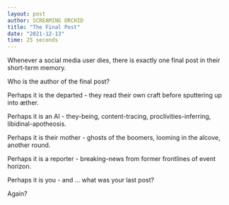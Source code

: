 ```yaml
---
layout: post
author: SCREAMING ORCHID
title: "The Final Post"
date: "2021-12-13"
time: 25 seconds
---
```

Whenever a social media user dies, there is exactly one final post in their short-term memory.

Who is the author of the final post?
<!--x-->

Perhaps it is the departed - they read their own craft before sputtering up into æther.

Perhaps it is an AI - they-being, content-tracing, proclivities-inferring, libidinal-apotheosis.

Perhaps it is their mother - ghosts of the boomers, looming in the alcove, another round.

Perhaps it is a reporter - breaking-news from former frontlines of event horizon.

Perhaps it is you - and ... what was your last post?

Again?